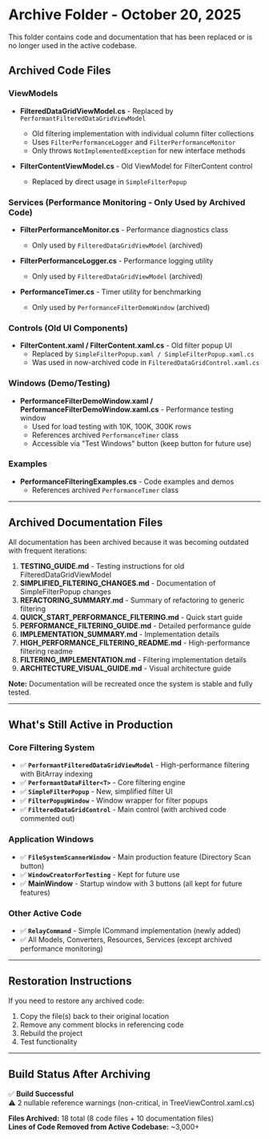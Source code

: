 # Archive Folder - October 20, 2025

This folder contains code and documentation that has been replaced or is no longer used in the active codebase.

## Archived Code Files

### ViewModels
- **FilteredDataGridViewModel.cs** - Replaced by `PerformantFilteredDataGridViewModel`
  - Old filtering implementation with individual column filter collections
  - Uses `FilterPerformanceLogger` and `FilterPerformanceMonitor`
  - Only throws `NotImplementedException` for new interface methods

- **FilterContentViewModel.cs** - Old ViewModel for FilterContent control
  - Replaced by direct usage in `SimpleFilterPopup`

### Services (Performance Monitoring - Only Used by Archived Code)
- **FilterPerformanceMonitor.cs** - Performance diagnostics class
  - Only used by `FilteredDataGridViewModel` (archived)
  
- **FilterPerformanceLogger.cs** - Performance logging utility
  - Only used by `FilteredDataGridViewModel` (archived)
  
- **PerformanceTimer.cs** - Timer utility for benchmarking
  - Only used by `PerformanceFilterDemoWindow` (archived)

### Controls (Old UI Components)
- **FilterContent.xaml / FilterContent.xaml.cs** - Old filter popup UI
  - Replaced by `SimpleFilterPopup.xaml / SimpleFilterPopup.xaml.cs`
  - Was used in now-archived code in `FilteredDataGridControl.xaml.cs`

### Windows (Demo/Testing)
- **PerformanceFilterDemoWindow.xaml / PerformanceFilterDemoWindow.xaml.cs** - Performance testing window
  - Used for load testing with 10K, 100K, 300K rows
  - References archived `PerformanceTimer` class
  - Accessible via "Test Windows" button (keep button for future use)

### Examples
- **PerformanceFilteringExamples.cs** - Code examples and demos
  - References archived `PerformanceTimer` class

---

## Archived Documentation Files

All documentation has been archived because it was becoming outdated with frequent iterations:

1. **TESTING_GUIDE.md** - Testing instructions for old FilteredDataGridViewModel
2. **SIMPLIFIED_FILTERING_CHANGES.md** - Documentation of SimpleFilterPopup changes
3. **REFACTORING_SUMMARY.md** - Summary of refactoring to generic filtering
4. **QUICK_START_PERFORMANCE_FILTERING.md** - Quick start guide
5. **PERFORMANCE_FILTERING_GUIDE.md** - Detailed performance guide
6. **IMPLEMENTATION_SUMMARY.md** - Implementation details
7. **HIGH_PERFORMANCE_FILTERING_README.md** - High-performance filtering readme
8. **FILTERING_IMPLEMENTATION.md** - Filtering implementation details  
9. **ARCHITECTURE_VISUAL_GUIDE.md** - Visual architecture guide

**Note:** Documentation will be recreated once the system is stable and fully tested.

---

## What's Still Active in Production

### Core Filtering System
- ✅ **`PerformantFilteredDataGridViewModel`** - High-performance filtering with BitArray indexing
- ✅ **`PerformantDataFilter<T>`** - Core filtering engine
- ✅ **`SimpleFilterPopup`** - New, simplified filter UI
- ✅ **`FilterPopupWindow`** - Window wrapper for filter popups
- ✅ **`FilteredDataGridControl`** - Main control (with archived code commented out)

### Application Windows
- ✅ **`FileSystemScannerWindow`** - Main production feature (Directory Scan button)
- ✅ **`WindowCreatorForTesting`** - Kept for future use
- ✅ **MainWindow** - Startup window with 3 buttons (all kept for future features)

### Other Active Code
- ✅ **`RelayCommand`** - Simple ICommand implementation (newly added)
- ✅ All Models, Converters, Resources, Services (except archived performance monitoring)

---

## Restoration Instructions

If you need to restore any archived code:

1. Copy the file(s) back to their original location
2. Remove any comment blocks in referencing code
3. Rebuild the project
4. Test functionality

---

## Build Status After Archiving

✅ **Build Successful**  
⚠️ 2 nullable reference warnings (non-critical, in TreeViewControl.xaml.cs)

**Files Archived:** 18 total (8 code files + 10 documentation files)  
**Lines of Code Removed from Active Codebase:** ~3,000+
